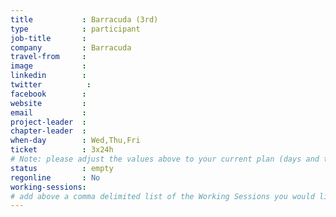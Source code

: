 ```yaml
---
title           : Barracuda (3rd)
type            : participant
job-title       :
company         : Barracuda
travel-from     :
image           :
linkedin        :
twitter          :
facebook        :
website         :
email           :
project-leader  :
chapter-leader  :
when-day        : Wed,Thu,Fri
ticket          : 3x24h
# Note: please adjust the values above to your current plan (days and ticket duration)
status          : empty
regonline       : No
working-sessions:
# add above a comma delimited list of the Working Sessions you would like to attend (use the session's title)
---
```


<!-- put more details about participant here -->
